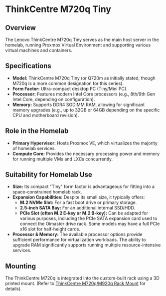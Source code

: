 # ThinkCentre M720q Tiny

## Overview

The Lenovo ThinkCentre M720q Tiny serves as the main host server in the homelab, running Proxmox Virtual Environment and supporting various virtual machines and containers.

## Specifications

* **Model:** ThinkCentre M720q Tiny (or Q720m as initially stated, though M720q is a more common designation for this series).
* **Form Factor:** Ultra-compact desktop PC (Tiny/Mini PC).
* **Processor:** Features modern Intel Core processors (e.g., 8th/9th Gen Intel Core, depending on configuration).
* **Memory:** Supports DDR4 SODIMM RAM, allowing for significant memory upgrades (e.g., up to 32GB or 64GB depending on the specific CPU and motherboard revision).

## Role in the Homelab

* **Primary Hypervisor:** Hosts Proxmox VE, which virtualizes the majority of homelab services.
* **Compute Core:** Provides the necessary processing power and memory for running multiple VMs and LXCs concurrently.

## Suitability for Homelab Use

* **Size:** Its compact "Tiny" form factor is advantageous for fitting into a space-constrained homelab rack.
* **Expansion Capabilities:** Despite its small size, it typically offers:
    * **M.2 NVMe Slot:** For a fast boot drive or primary storage.
    * **2.5-inch SATA Bay:** For an additional internal SSD/HDD.
    * **PCIe Slot (often M.2 E-key or M.2 B-key):** Can be adapted for various purposes, including the PCIe SATA expansion card used to connect the Oimaster drive rack. Some models may have a full PCIe x16 slot for half-height cards.
* **Processor & Memory:** The available processor options provide sufficient performance for virtualization workloads. The ability to upgrade RAM significantly supports running multiple resource-intensive services.

## Mounting

The ThinkCentre M720q is integrated into the custom-built rack using a 3D printed mount. (Refer to [ThinkCentre M720q/M920q Rack Mount](3d_prints/README.md) for details).
